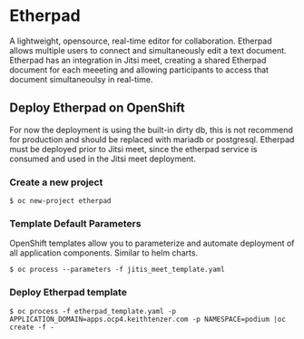 # Etherpad
A lightweight, opensource, real-time editor for collaboration. Etherpad allows multiple users to connect and simultaneously edit a text document. Etherpad has an integration in Jitsi meet, creating a shared Etherpad document for each meeeting and allowing participants to access that document simultaneoulsy in real-time.

## Deploy Etherpad on OpenShift
For now the deployment is using the built-in dirty db, this is not recommend for production and should be replaced with mariadb or postgresql. Etherpad must be deployed prior to Jitsi meet, since the etherpad service is consumed and used in the Jitsi meet deployment.

### Create a new project

```$ oc new-project etherpad```

### Template Default Parameters
OpenShift templates allow you to parameterize and automate deployment of all application components. Similar to helm charts.

```$ oc process --parameters -f jitis_meet_template.yaml```

### Deploy Etherpad template

```$ oc process -f etherpad_template.yaml -p APPLICATION_DOMAIN=apps.ocp4.keithtenzer.com -p NAMESPACE=podium |oc create -f -```
